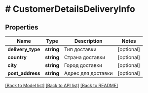 # # CustomerDetailsDeliveryInfo

## Properties

Name | Type | Description | Notes
------------ | ------------- | ------------- | -------------
**delivery_type** | **string** | Тип доставки | [optional]
**country** | **string** | Страна доставки | [optional]
**city** | **string** | Город доставки | [optional]
**post_address** | **string** | Адрес для доставки | [optional]

[[Back to Model list]](../../README.md#models) [[Back to API list]](../../README.md#endpoints) [[Back to README]](../../README.md)
